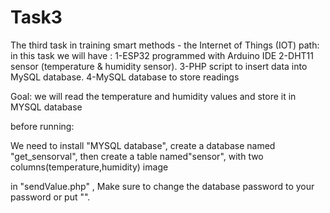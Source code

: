 # Task3
The third task in training smart methods - the Internet of Things (IOT) path: in this task we will have : 1-ESP32 programmed with Arduino IDE 2-DHT11 sensor (temperature & humidity sensor). 3-PHP script to insert data into MySQL database. 4-MySQL database to store readings

Goal: we will read the temperature and humidity values and store it in MYSQL database

before running:

We need to install "MYSQL database", create a database named "get_sensorval", then create a table named"sensor", with two columns(temperature,humidity) image

in "sendValue.php" , Make sure to change the database password to your password or put "".
